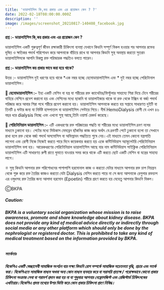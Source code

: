 ```yaml
---
title: 'ডায়ালাইসিস কি,কয় প্রকার এবং এর প্রয়োজন কেন ? ?'
date: 2022-02-18T08:00:00.000Z
description: ''
image: /images/screenshot_20210817-140408_facebook.jpg
---
```


**প্রশ্ন :- ডায়ালাইসিস কি,কয় প্রকার এবং এর প্রয়োজন কেন ?**

ডায়ালাইসিস একটি গুরুত্বপূর্ণ জীবন রক্ষাকারী চিকিৎসা ব্যবস্থা যেখানে কিডনি সম্পূর্ণ বিকল হওয়ার পর আপনার রক্তের দূষিত ও ক্ষতিকর পদার্থ পরিশোধন করে আপনাকে বাঁচিয়ে রাখে যা আপনার কিডনি সুস্থ অবস্থায় করতো সুতরাং ডায়ালাইসিসকে আপনি বিকল্প রক্ত পরিস্কারক পদ্ধতিও বলতে পারেন।

**প্রশ্ন :- ডায়ালাইসিস কয় প্রকার ভাবে করা হয়ে থাকে?**

উত্তর :- ডায়ালাইসিস দুই ধরণের হয়ে থাকে \*এক নম্বর হচ্ছে হেমোডায়ালাইসিস এবং \* দুই নম্বর হচ্ছে পেরিটোনাল ডায়ালাইসিস।

**🌼 হেমোডায়ালাইসিস :-** ইহা একটি মেশিন বা যন্ত্র যা শরীরের রক্ত ক্যাথেটার/ফিস্টুলার সাহায্যে শিরা দিয়ে টেনে শরীরের বাহিরে মেশিনে প্রবেশ করানো হয় এবং মেশিনের মধ্যে ছাকনি বা ডায়ালাইজার থাকে যা রক্ত থেকে টক্সিন বা বর্জ্য পদার্থ পরিষ্কার করে আবার শিরা পথে শরীরে প্রবেশ করানো হয়। ডায়ালাইসিস আপনাকে করতে হয় সপ্তাহে সাধারণত দুইটি বা তিনটি ৪ ঘন্টার জন্য যা নির্দিষ্ট হাসপাতাল বা ডায়ালাইসিস সেন্টারে গিয়ে। দীর্ঘ HemoDialysis রোগী যে এখন ৪৬ বছর ধরে dialysis নিচ্ছে এবং এখনো সুস্থ আছে,তিনি ওয়ার্ল্ড রেকর্ড করেছে।

**🌼 পেরিটোনিয়াল ডায়ালাইসিস :-** এটি একধরণের রক্ত পরিষ্কারের পদ্ধতি যা শরীরের মধ্যে ডায়ালাইসিস দ্রবণ নলের মাধ্যমে ঢুকানো হয়। পেটের মধ্যে মিউকাস মেমব্রেন ছাঁকনির কাজ করে অর্থাৎ যে দ্রবণটি পেটে ঢুকানো হলো তা সেখানে রাখা হলে রক্ত থেকে বর্জ্য পদার্থ অসমোসিস বা অভিস্রাবন পদ্ধতিতে শুষে নেয়।এই মাধ্যমে তেমন কোনো যন্ত্রপাতি লাগেনা এবং রোগী নিজে নিজেই করতে পারে দিনে কয়েকবার করতে হয় একে কন্টিনিউয়াস অ্যাম্বুলেটরি পেরিটোনিয়াল ডায়ালাইসিস বলা হয়। আরেকধরণের পেরিটোনিয়াল ডায়ালাইসিস আছে যার নাম কন্টিনিউয়াস সাইক্লিক পেরিটোনিয়াল ডায়ালাইসিস এটি সাধারণত রুগী রাতে ঘুমাতে যাওয়ার সময় করে থাকে এটি করতে ছোট একটি মেশিন বা যন্ত্রের সাহায্য লাগে।

✳ সুস্থ কিডনি আপনার রক্ত পরিশোধনের পাশাপাশি হরমোনাল কাজ ও করতো যেটার মাধ্যমে আপনার রক্ত চাপ নিয়ন্ত্রন থেকে শুরু করে রক্ত তৈরির কাজও করতো যেটা Dialysis মেশিন করতে পারে না সে জন্য আপনাকে রেগুলার রক্তচাপ এর ওষুধসহ রক্ত তৈরির জন্য আলাদা হরমোন (Epoetin) শরীরে গ্রহণ করতে হয় যেহেতু আপনার কিডনি বিকল।

ⒸBKPA

##### **Caution:**

###### **BKPA is a voluntary social organization whose mission is to raise awareness, promote and share knowledge about kidney disease. BKPA does not provide any kind of medical advice directly or indirectly through social media or any other platform which should only be done by the nephrologist or registered doctor. This is prohibited to take any kind of medical treatment based on the information provided by BKPA.**

##### **সতর্কতাঃ**

###### **বিকেপিএ একটি স্বেচ্ছাসেবী সামাজিক সংগঠন যার লক্ষ্য কিডনি রোগ সম্পর্কে সামাজিক সচেতনতা বৃদ্ধি, প্রচার এবং সতর্ক করা। বিকেপিএতে সামাজিক মাধ্যম অথবা অন্য কোন মাধ্যম ব্যবহার করে বা সরাসরি প্রত্যক্ষ / পরোক্ষভাবে কোনো প্রকার চিকিৎসা সংক্রান্ত সেবা বা পরামর্শ প্রদান করা হয় না যা শুধুমাত্র আপনার নেফ্রোলজিস্ট এবং রেজিস্টার্ড চিকিৎসকের এখতিয়ার।বিকেপিএ প্রদত্ত তথ্যের উপর ভিত্তি করে কোন প্রকার চিকিৎসা গ্রহণ নিষিদ্ধ।**
